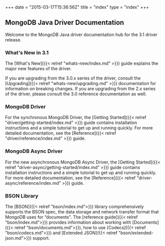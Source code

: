 +++
date = "2015-03-17T15:36:56Z"
title = "index"
type = "index"
+++

## MongoDB Java Driver Documentation

Welcome to the MongoDB Java driver documentation hub for the 3.1 driver release.


### What's New in 3.1

The [What's New]({{< relref "whats-new/index.md" >}}) guide explains the major new features of the driver. 

If you are upgrading from the 3.0.x series of the driver, consult the [Upgrading]({{< relref "whats-new/upgrading.md" >}}) documentation 
for information on breaking changes.  If you are upgrading from the 2.x series of the driver, please consult the 3.0 reference 
documentation as well. 


### MongoDB Driver

For the synchronous MongoDB Driver, the [Getting Started]({{< relref "driver/getting-started/index.md" >}}) guide contains 
installation instructions and a simple tutorial to get up  and running quickly. For more detailed documentation, see the 
[Reference]({{< relref "driver/reference/index.md" >}}) guide.


### MongoDB Async Driver

For the new asynchronous MongoDB Async Driver, the [Getting Started]({{< relref "driver-async/getting-started/index.md" >}}) 
guide contains installation instructions and a simple tutorial to get up  and running quickly. For more detailed documentation, see the 
[Reference]({{< relref "driver-async/reference/index.md" >}}) guide.


### BSON Library

The [BSON]({{< relref "bson/index.md">}}) library comprehensively supports the BSON spec, the data storage and network transfer format that MongoDB uses for 
“documents".  The [reference guide]({{< relref "bson/index.md">}}) provides information about working with [Documents]({{< relref "bson/documents.md">}}), 
how to use [Codecs]({{< relref "bson/codecs.md">}}) and [Extended JSON]({{< relref "bson/extended-json.md">}}) support. 
